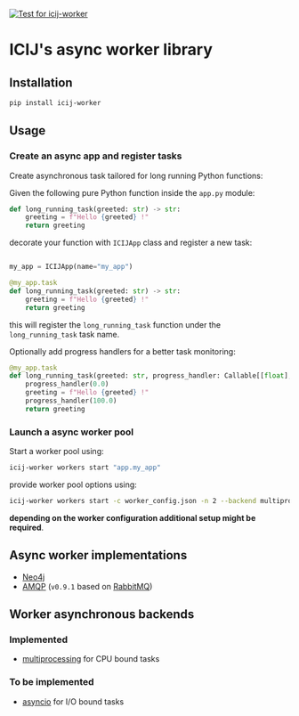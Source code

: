 [![Test for icij-worker](https://github.com/ICIJ/icij-python/actions/workflows/tests-worker.yml/badge.svg)](https://github.com/ICIJ/icij-python/actions/workflows/tests-worker.yml)

# ICIJ's async worker library

## Installation

```bash
pip install icij-worker
```

## Usage

### Create an async app and register tasks

Create asynchronous task tailored for long running Python functions:

Given the following pure Python function inside the `app.py` module:

```python
def long_running_task(greeted: str) -> str:
    greeting = f"Hello {greeted} !"
    return greeting
```

decorate your function with `ICIJApp` class and register a new task:

```python

my_app = ICIJApp(name="my_app")

@my_app.task
def long_running_task(greeted: str) -> str:
    greeting = f"Hello {greeted} !"
    return greeting
```

this will register the `long_running_task` function under the `long_running_task` task name.

Optionally add progress handlers for a better task monitoring:

```python
@my_app.task
def long_running_task(greeted: str, progress_handler: Callable[[float], None]) -> str:
    progress_handler(0.0)
    greeting = f"Hello {greeted} !"
    progress_handler(100.0)
    return greeting
```

### Launch a async worker pool

Start a worker pool using:

```bash
icij-worker workers start "app.my_app"
```

provide worker pool options using:

```bash
icij-worker workers start -c worker_config.json -n 2 --backend multiprocessing "app.my_app"
```

**depending on the worker configuration additional setup might be required**.

## Async worker implementations



- [Neo4j](https://neo4j.com/docs/api/python-driver/current/)
- [AMQP](https://www.amqp.org/) (`v0.9.1` based on [RabbitMQ](https://www.rabbitmq.com/))

## Worker asynchronous backends

### Implemented

- [multiprocessing](https://docs.python.org/3/library/multiprocessing.html) for CPU bound tasks

### To be implemented

- [asyncio](https://docs.python.org/3/library/asyncio.html) for I/O bound tasks
